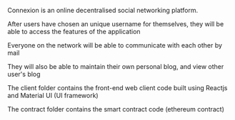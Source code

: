 Connexion is an online decentralised social networking platform.

After users have chosen an unique username for themselves, they will be able to access the features of the application

Everyone on the network will be able to communicate with each other by mail

They will also be able to maintain their own personal blog, and view other user's blog

The client folder contains the front-end web client code built using Reactjs and Material UI (UI framework)

The contract folder contains the smart contract code (ethereum contract)
